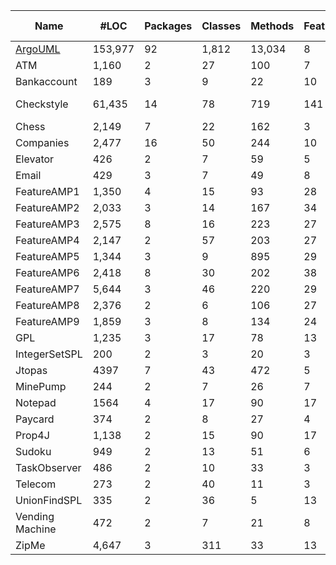 

|Name 	        |#LOC   | Packages|	Classes	|Methods|Features|	VC	   |Var     |	#Test |	Covarege|	Killed mutants|
|-------        |-------|---------|---------|-------|--------|-------  |------- |-------|---------|---------      |
|[ArgoUML](pages/ArgoUML.md)        |153,977|92       |1,812    |	13,034|	8	     |256      |        |1,326	 |	      |		-           |
|ATM            |	 1,160|	2	      |27       |	100   |	7      |	80     |	44    |	76     |		91% |	           79%|
|Bankaccount    |	189   |	3       |	9	      |22     |	10     |	144    |	13	  |	42     |		92% |         	 62%|
|Checkstyle     |	61,435|	14      |	78      |	719	  |141	   |> 2 ^135 |		3   |        |     38%|               | 
|Chess          |	2,149	|7	      |22	      |162	  |3	     |8	       |20	    |	77	   |   	72% |	72%           |
|Companies      |	2,477	|16	      |50	      |244  	|10	     |192	     |255	    |	42	   |	70%   |	46%           |
|Elevator       |	426	  |2	      |7	      |59	    |5	     |20	     |9		    | 59	   |	92%   |	73%           |
|Email          |	429	  |3	      |7	      |49	    |8	     |40	     |30	    |	85	   |	97%	  |61%            |
|FeatureAMP1    |	1,350	|4	      |15	      |93	    |28	      |6732	   |40	    |18		   |85%	    |46%            |
|FeatureAMP2    |	2,033	|3	      |14	      |167	  |34	      |7020	   |55			|698	    |       |               |	
|FeatureAMP3    |	2,575	|8	      |16	      |223	  |27	      |20500	 |93	    |	15	    |	      |               |	
|FeatureAMP4    |	2,147	|2	      |57	      |203	  |27	      |6732	   |57	    |	12	    |622	  |82%            |	
|FeatureAMP5    |	1,344	|3	      |9	      |895	  |29	      |3810	   |36	    |	17	    |730	  |91%	          |
|FeatureAMP6    |	2,418	|8	      |30	      |202	  |38	      |21522   |76		  |	207	    |31%    |	              |
|FeatureAMP7    |	5,644	|3	      |46	      |220	  |29	      |15795   |57			|		      |       |               |   
|FeatureAMP8    |	2,376	|2	      |6	      |106	  |27	      |15708   |48	    |	78	  	|82%	  |42% 	          |
|FeatureAMP9    |	1,859	|3	      |8	      |134	  |24	      |6732	   |53	    |	105		  |83%	  |63%	           |
|GPL            |	1,235	|3	      |17	      |78	    |13	      |73	     |59	    |	51		  |83%	  |60%	            |
|IntegerSetSPL  |	200	  |2	      |3	      |20	    |3	      |2	     |7	      |	19		  |100%   |	80%	         |
|Jtopas         |	4397	|7	      |43	      |472    |	5	      |32	     |10	    |87			  |67%		  |50%	  |
|MinePump       |	244	  |2	      |7	      |26	    |7	      |64	     |4	      |34		    |91%		  |65%	  |
|Notepad        |	1564	|4	      |17	      |90	    |17	      |256     |24	    |25		    |59%		  |15%	  |
|Paycard        |	374	  |2	      |8	      |27	    |4	      |6	     |10	    |13		    |88%		  |61%	  |
|Prop4J         |	1,138	|2	      |15	      |90	    |17	      |5029    |17	    |63		    |71%		  |67%	  |
|Sudoku         |	949	  |2	      |13	      |51	    |6	      |20	     |53	    |35		    |80%		  |67%	  |
|TaskObserver   |	486	  |2	      |10	      |33	    |3	      |8	     |9	      |24		    |91%		  |71%	  |
|Telecom        |	273	  |2	      |40	      |11	    |3	      |4	     |6	      |26		    |99%		  |65%	  |
|UnionFindSPL   |	335	  |2	      |36	      |5	    |13	      |10	     |12	    |40		    |84%		  |66%	  |
|Vending Machine|	472	  |2	      |7	      |21	    |8	      |256     |7	      |37		    |97%		  |83%	  |
|ZipMe          |	4,647 |3	      |311	    |33	    |13	      |24	     |343	    |22		    |41%		  |19%	  |


